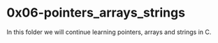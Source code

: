 # 0x06-pointers_arrays_strings

In this folder we will continue learning pointers, arrays and strings in C.